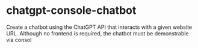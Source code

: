# chatgpt-console-chatbot
Create a chatbot using the ChatGPT API that interacts with a given website URL. Although no frontend is required, the chatbot must be demonstrable via consol

